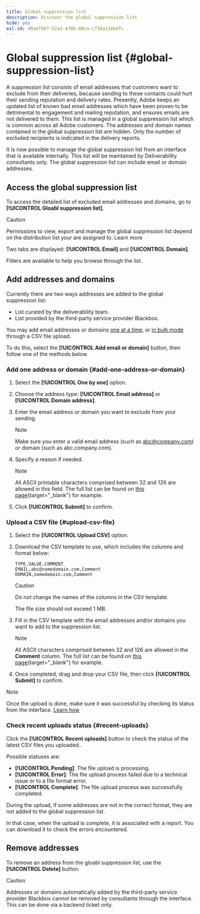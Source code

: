 ```yaml
---
title: Global suppression list
description: Discover the global suppression list
hide: yes
exl-id: 40aef987-52a3-470b-88ca-c716a116bdfc
---
```

# Global suppression list {#global-suppression-list}

A suppression list consists of email addresses that customers want to exclude from their deliveries, because sending to these contacts could hurt their sending reputation and delivery rates. Presently, Adobe keeps an updated list of known bad email addresses which have been proven to be detrimental to engagement and mailing reputation, and ensures emails are not delivered to them. This list is managed in a global suppression list which is common across all Adobe customers. The addresses and domain names contained in the global suppression list are hidden. Only the number of excluded recipients is indicated in the delivery reports.

It is now possible to manage the global suppression list from an interface that is available internally. This list will be maintained by Deliverability consultants only. The global suppression list can include email or domain addresses.

## Access the global suppression list

To access the detailed list of excluded email addresses and domains, go to **[!UICONTROL Gloabl suppression list]**.

>[!CAUTION]
>
>Permissions to view, export and manage the global suppression list depend on the distribution list your are assigned to. Learn more

Two tabs are displayed: **[!UICONTROL Email]** and **[!UICONTROL Domain]**.

Filters are available to help you browse through the list.

## Add addresses and domains

Currently there are two ways addresses are added to the global suppression list:

* List curated by the deliverability team.
* List provided by the third-party service provider Blackbox.

You may add email addresses or domains [one at a time](#add-one-address-or-domain), or [in bulk mode](#upload-csv-file) through a CSV file upload.

To do this, select the **[!UICONTROL Add email or domain]** button, then follow one of the methods below.

### Add one address or domain {#add-one-address-or-domain}

1. Select the **[!UICONTROL One by one]** option.

1. Choose the address type: **[!UICONTROL Email address]** or **[!UICONTROL Domain address]**.

1. Enter the email address or domain you want to exclude from your sending.

    >[!NOTE]
    >
    >Make sure you enter a valid email address (such as abc@company.com) or domain (such as abc.company.com).

1. Specify a reason if needed.

    >[!NOTE]
    >
    >All ASCII printable characters comprised between 32 and 126 are allowed in this field. The full list can be found on [this page](https://en.wikipedia.org/wiki/Wikipedia:ASCII#ASCII_printable_characters){target="_blank"} for example.

1. Click **[!UICONTROL Submit]** to confirm.

### Upload a CSV file {#upload-csv-file}

1. Select the **[!UICONTROL Upload CSV]** option.

1. Download the CSV template to use, which includes the columns and format below:

    ```
    TYPE,VALUE,COMMENT
    EMAIL,abc@somedomain.com,Comment
    DOMAIN,somedomain.com,Comment
    ```

    >[!CAUTION]
    >
    >Do not change the names of the columns in the CSV template.
    >
    >The file size should not exceed 1 MB.

1. Fill in the CSV template with the email addresses and/or domains you want to add to the suppression list.

    >[!NOTE]
    >
    >All ASCII characters comprised between 32 and 126 are allowed in the **Comment** column. The full list can be found on [this page](https://en.wikipedia.org/wiki/Wikipedia:ASCII#ASCII_printable_characters){target="_blank"} for example. 

1. Once completed, drag and drop your CSV file, then click **[!UICONTROL Submit]** to confirm.

>[!NOTE]
>
>Once the upload is done, make sure it was successful by checking its status from the interface. [Learn how](#recent-uploads)

### Check recent uploads status {#recent-uploads}

Click the **[!UICONTROL Recent uploads]** button to check the status of the latest CSV files you uploaded..

Possible statuses are:

* **[!UICONTROL Pending]**: The file upload is processing.
* **[!UICONTROL Error]**: The file upload process failed due to a technical issue or to a file format error.
* **[!UICONTROL Complete]**: The file upload process was successfully completed.

During the upload, if some addresses are not in the correct format, they are not added to the global suppression list.

In that case, when the upload is complete, it is associated with a report. You can download it to check the errors encountered.

## Remove addresses

To remove an address from the gloabl suppression list, use the **[!UICONTROL Delete]** button.

>[!CAUTION]
>
>Addresses or domains automatically added by the third-party service provider Blackbox cannot be removed by consultants through the interface. This can be done via a backend ticket only.
